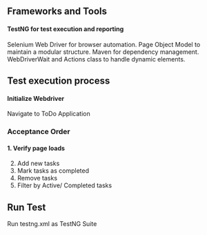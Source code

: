 ## Frameworks and Tools
#### TestNG for test execution and reporting
Selenium Web Driver for browser automation.
Page Object Model to maintain a modular structure.
Maven for dependency management.
WebDriverWait and Actions class to handle dynamic elements.

## Test execution process
#### Initialize Webdriver
Navigate to ToDo Application
### Acceptance Order
#### 1. Verify page loads
2. Add new tasks
3. Mark tasks as completed
4. Remove tasks
5. Filter by Active/ Completed tasks

## Run Test
Run testng.xml as TestNG Suite

